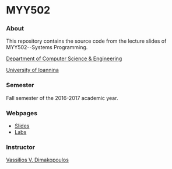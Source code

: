 # MYY502

### About

This repository contains the source code from the lecture slides of MYY502--Systems Programming.

[Department of Computer Science & Engineering](http://www.cse.uoi.gr)

[University of Ioannina](http://www.uoi.gr)

### Semester

Fall semester of the 2016-2017 academic year.

### Webpages

 * [Slides](http://www.cse.uoi.gr/~dimako/teaching/fall16.html)
 * [Labs](http://cse.uoi.gr/~myy502)

### Instructor

[Vassilios V. Dimakopoulos](http://cse.uoi.gr/~dimako)
